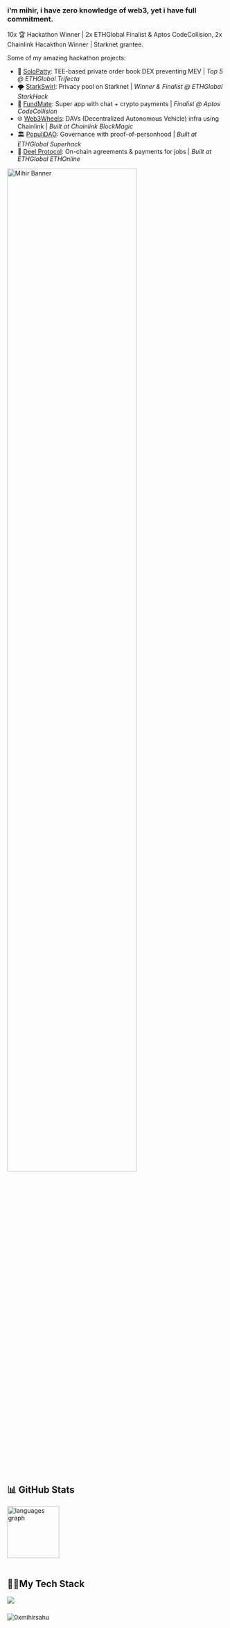 ### i’m mihir, i have zero knowledge of web3, yet i have full commitment.

10x 🏆 Hackathon Winner | 2x ETHGlobal Finalist & Aptos CodeCollision, 2x Chainlink Hacakthon Winner | Starknet grantee.

Some of my amazing hackathon projects:
- 🍔 [SoloPatty](https://ethglobal.com/showcase/solopatty-5ua9t): TEE-based private order book DEX preventing MEV | _Top 5 @ ETHGlobal Trifecta_
- 🌪️ [StarkSwirl](https://ethglobal.com/showcase/starkswirl-vyttm): Privacy pool on Starknet | _Winner & Finalist @ ETHGlobal StarkHack_
- 💸 [FundMate](https://dorahacks.io/buidl/16821): Super app with chat + crypto payments | _Finalist @ Aptos CodeCollision_
- 🌐 [Web3Wheels](https://devpost.com/software/web3wheels): DAVs (Decentralized Autonomous Vehicle) infra using Chainlink | _Built at Chainlink BlockMagic_
- 🏛️ [PopuliDAO](https://ethglobal.com/showcase/populidao-ffbb2): Governance with proof-of-personhood | _Built at ETHGlobal Superhack_
- 🤝 [Deel Protocol](https://ethglobal.com/showcase/deel-protocol-kq19m): On-chain agreements & payments for jobs | _Built at ETHGlobal ETHOnline_

<img src="https://github.com/user-attachments/assets/760f37e1-f027-48bf-8f53-cb4e2f3cc82c" width="77%" alt="Mihir Banner" />

## 📊 GitHub Stats
<div align="left">
  <img src="https://github-readme-stats.vercel.app/api/top-langs/?username=0xmihirsahu&theme=tokyonight&show_icons=true&hide_border=true&layout=compact" height="120" alt="languages graph"  />
</div>
<br>

###
<h2 align="left">👨‍💻My Tech Stack</h2>
<div align="left">
  <img src="https://skillicons.dev/icons?i=js,ts,solidity,rust,cpp,nextjs,nodejs,react,redux,tailwind,prisma,ipfs,graphql,docker" />
</div>

###
<p align="left"> <img src="https://komarev.com/ghpvc/?username=0xmihirsahu&label=Profile%20views&color=0e75b6&style=flat" alt="0xmihirsahu" /> </p>

